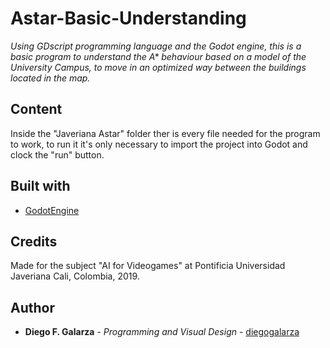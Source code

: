 # Astar-Basic-Understanding
_Using GDscript programming language and the Godot engine, this is a basic program to understand the A* behaviour based on a model of the University Campus, to move in an optimized way between the buildings located in the map._
## Content
Inside the "Javeriana Astar" folder ther is every file needed for the program to work, to run it it's only necessary to import the project into Godot and clock the "run" button.

## Built with
* [GodotEngine](https://godotengine.org/download/)

## Credits
Made for the subject "AI for Videogames" at Pontificia Universidad Javeriana Cali, Colombia, 2019.

## Author
* **Diego F. Galarza** - *Programming and Visual Design* - [diegogalarza](https://github.com/diegogalarza)

